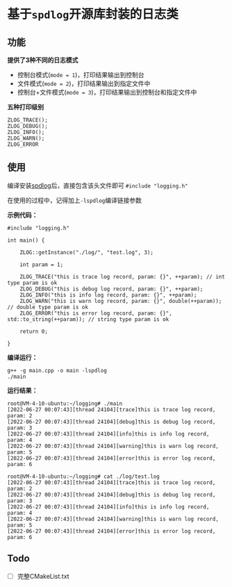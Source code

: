 # 基于`spdlog`开源库封装的日志类

## 功能
**提供了3种不同的日志模式**
- 控制台模式(`mode = 1`)，打印结果输出到控制台
- 文件模式(`mode = 2`)，打印结果输出到指定文件中
- 控制台+文件模式(`mode = 3`)，打印结果输出到控制台和指定文件中

**五种打印级别**
```
ZLOG_TRACE(); 
ZLOG_DEBUG();
ZLOG_INFO();
ZLOG_WARN(); 
ZLOG_ERROR
```

## 使用

编译安装[spdlog](https://github.com/gabime/spdlog)后，直接包含该头文件即可 `#include "logging.h"`

在使用的过程中，记得加上`-lspdlog`编译链接参数

**示例代码：**
```
#include "logging.h"

int main() {

    ZLOG::getInstance("./log/", "test.log", 3);

	int param = 1;
 
	ZLOG_TRACE("this is trace log record, param: {}", ++param); // int type param is ok
	ZLOG_DEBUG("this is debug log record, param: {}", ++param);
	ZLOG_INFO("this is info log record, param: {}", ++param);
	ZLOG_WARN("this is warn log record, param: {}", double(++param)); // double type param is ok
	ZLOG_ERROR("this is error log record, param: {}", std::to_string(++param)); // string type param is ok
 
	return 0;

}

```

**编译运行：**
```
g++ -g main.cpp -o main -lspdlog 
./main
```

**运行结果：**
```
root@VM-4-10-ubuntu:~/logging# ./main 
[2022-06-27 00:07:43][thread 24104][trace]this is trace log record, param: 2
[2022-06-27 00:07:43][thread 24104][debug]this is debug log record, param: 3
[2022-06-27 00:07:43][thread 24104][info]this is info log record, param: 4
[2022-06-27 00:07:43][thread 24104][warning]this is warn log record, param: 5
[2022-06-27 00:07:43][thread 24104][error]this is error log record, param: 6

root@VM-4-10-ubuntu:~/logging# cat ./log/test.log 
[2022-06-27 00:07:43][thread 24104][trace]this is trace log record, param: 2
[2022-06-27 00:07:43][thread 24104][debug]this is debug log record, param: 3
[2022-06-27 00:07:43][thread 24104][info]this is info log record, param: 4
[2022-06-27 00:07:43][thread 24104][warning]this is warn log record, param: 5
[2022-06-27 00:07:43][thread 24104][error]this is error log record, param: 6

```

## Todo

- [ ] 完整CMakeList.txt
